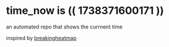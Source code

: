 # time_now is (( 1738371600171 ))

an automated repo that shows the currnent time

inspired by [breakingheatmap](https://github.com/breakingheatmap/breakingheatmap)